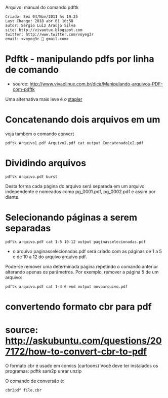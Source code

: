 Arquivo: manual do comando pdftk

    Criado: Sex 04/Nov/2011 hs 19:25
    Last Change: 2018 abr 01 10:58
    autor: Sérgio Luiz Araújo Silva
    site: http://vivaotux.blogspot.com
    twitter: http://www.twitter.com/voyeg3r
    email: <voyeg3r  gmail.com>

# Pdftk - manipulando pdfs por linha de comando
* source: http://www.vivaolinux.com.br/dica/Manipulando-arquivos-PDF-com-pdftk

Uma alternativa mais leve é o [stapler](stapler)

# Concatenando dois arquivos em um

veja também o comando [convert](convert.md)

	pdftk Arquivo1.pdf Arquivo2.pdf cat output Concatenado1e2.pdf

# Dividindo arquivos

	pdftk Arquivo.pdf burst

Desta forma cada página do arquivo será separada em um arquivo independente e
nomeados como pg_0001.pdf, pg_0002.pdf e assim por diante.

# Selecionando páginas a serem separadas

	pdftk arquivo.pdf cat 1-5 10-12 output paginasselecionadas.pdf

* o arquivo paginasselecionadas.pdf será criado com as páginas de 1 a 5 e de 10 a 12 do arquivo arquivo.pdf.

Pode-se remover uma determinada página repetindo o comando anterior alterando
apenas os parâmetros. Por exemplo, remover a página 5 de um arquivo:

	pdftk arquivo.pdf cat 1-4 6-end output novoarquivo.pdf

# convertendo formato cbr para pdf
# source: http://askubuntu.com/questions/207172/how-to-convert-cbr-to-pdf

  O formato cbr é usado em comics (cartoons)
  Você deve ter instalados os programas: pdftk sam2p unrar unzip

  O comando de conversão é:

    cbr2pdf file.cbr


